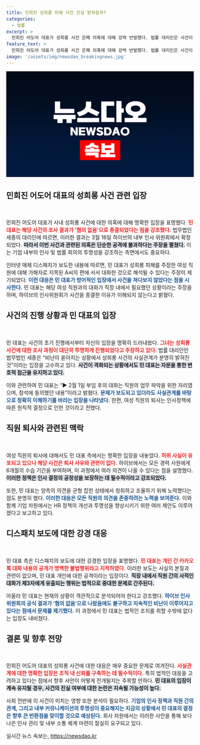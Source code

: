 ```yaml
---
title: 민희진 성희롱 피해 사건 진실 밝혀질까?
categories:
  - 법률
excerpt: >
  민희진 어도어 대표가 성희롱 사건 은폐 의혹에 대해 강력 반발했다. 법률 대리인은 사건이 혐의 없음으로 종결된 만큼, 부당한 비난이라 주장하며 법적 대응을 예고했다. 디스패치 보도가 불법이라며 민 대표는 공개 댓글로 반박에 나섰다.
feature_text: >
  민희진 어도어 대표가 성희롱 사건 은폐 의혹에 대해 강력 반발했다. 법률 대리인은 사건이 혐의 없음으로 종결된 만큼, 부당한 비난이라 주장하며 법적 대응을 예고했다. 디스패치 보도가 불법이라며 민 대표는 공개 댓글로 반박에 나섰다.
image: '/assets/img/newsdao_breakingnews.jpg'
---
```


<p><img src="/assets/img/newsdao_breakingnews.jpg" alt="bookingtag 속보" /></p>

<h2 data-ke-size="size26">민희진 어도어 대표의 성희롱 사건 관련 입장</h2>

<p data-ke-size="size16">&nbsp;</p>

<p>민희진 어도어 대표가 사내 성희롱 사건에 대한 의혹에 대해 명확한 입장을 표명했다. <b><span style="color: #ee2323;">민 대표는 해당 사건의 조사 결과가 '혐의 없음'으로 종결되었다는 점을 강조했다.</span></b> 법무법인 세종의 대리인에 따르면, 이러한 결과는 3월 16일 하이브의 내부 인사 위원회에서 확정되었다. <b><span style="background-color: #21538527;">따라서 이번 사건과 관련된 의혹은 단순한 공격에 불과하다는 주장을 펼쳤다.</span></b> 이는 기업 내부의 인사 및 법률 회의의 투명성을 강조하는 측면에서도 중요하다.</p>

<p>인터넷 매체 디스패치가 보도한 내용에 따르면, 민 대표가 성희롱 피해를 주장한 여성 직원에 대해 가해자로 지목된 A씨의 편에 서서 대화한 것으로 해석될 수 있다는 주장이 제기되었다. <b><span style="color: #1a5490;">이런 대응은 민 대표가 방어적인 입장에서 사건을 쳐다보지 않았다는 점을 시사한다.</span></b> 민 대표는 해당 여성 직원과의 대화가 직장 내에서 필요했던 상황이라는 주장을 하며, 하이브의 인사위원회가 사건을 종결한 이유가 이해되지 않는다고 밝혔다.</p>

<h2 data-ke-size="size26">사건의 진행 상황과 민 대표의 입장</h2>

<p data-ke-size="size16">&nbsp;</p>

<p>민 대표는 사건의 초기 진행에서부터 자신의 입장을 명확히 드러내왔다. <b><span style="color: #ee2323;">그녀는 성희롱 사건에 대한 조사 과정이 대단히 투명하게 진행되었다고 주장하고 있다.</span></b> 법률 대리인인 법무법인 세종은 “비난이 쏟아지는 상황에서 성희롱 사건의 사실관계가 분명히 밝혀진 것”이라는 입장을 고수하고 있다. <b><span style="background-color: #21538527;">사건이 격화되는 상황에서도 민 대표는 자문을 통한 변호적 접근을 유지하고 있다.</span></b></p>

<p>이와 관련하여 민 대표는 “▶️ 2월 1일 부임 후의 대화는 직원의 업무 파악을 위한 자리였으며, 참석에 동의했던 내용”이라고 밝혔다. <b><span style="color: #1a5490;">문제가 보도되고 있더라도 사실관계를 바탕으로 정확히 이해하기를 바라는 입장을 나타냈다.</span></b> 한편, 여성 직원의 퇴사는 인사정책에 따른 원칙적 결정으로 인한 것이라고 전했다.</p>

<h2 data-ke-size="size26">직원 퇴사와 관련된 맥락</h2>

<p data-ke-size="size16">&nbsp;</p>

<p>여성 직원의 퇴사에 대해서도 민 대표 측에서는 명확한 입장을 내놓았다. <b><span style="color: #ee2323;">허위 사실이 유포되고 있으나 해당 사건은 퇴사 사유와 관련이 없다.</span></b> 하이브에서는 모든 경력 사원에게 6개월의 수습 기간을 부여하며, 이 과정에서 여러 의견이 나올 수 있다는 점을 설명했다. <b><span style="background-color: #21538527;">이러한 정책은 인사 결정의 공정성을 보장하는 데 필수적이라고 강조되었다.</span></b></p>

<p>또한, 민 대표는 양측의 의견을 균형 잡힌 상태에서 청취하고 조율하기 위해 노력했다는 점도 분명히 했다. <b><span style="color: #1a5490;">이러한 대응은 모든 직원의 의견을 존중하려는 노력을 보여준다.</span></b> 이와 함께 기업 차원에서는 HR 정책의 개선과 투명성을 향상시키기 위한 여러 제안도 이루어졌다고 보고하고 있다.</p>

<h2 data-ke-size="size26">디스패치 보도에 대한 강경 대응</h2>

<p data-ke-size="size16">&nbsp;</p>

<p>민 대표 측은 디스패치의 보도에 대한 강경한 입장을 표명했다. <b><span style="color: #ee2323;">민 대표는 개인 간 카카오톡 대화 내용의 공개가 명백한 불법행위라고 지적하였다.</span></b> 이러한 보도는 사실의 본질과 관련이 없으며, 민 대표 개인에 대한 공격이라는 입장이다. <b><span style="background-color: #21538527;">직장 내에서 직원 간의 사적인 대화가 제3자에게 유출되는 행위는 법적으로 중대한 문제로 간주된다.</span></b></p>

<p>아울러 민 대표는 현재의 상황이 객관적으로 분석되어야 한다고 강조했다. <b><span style="color: #1a5490;">하이브 인사 위원회의 공식 결과가 ‘혐의 없음’으로 나왔음에도 불구하고 지속적인 비난이 이루어지고 있다는 점에서 문제를 제기했다.</span></b> 이 과정에서 민 대표는 법적인 조치를 취할 수밖에 없다는 입장도 내비쳤다.</p>

<h2 data-ke-size="size26">결론 및 향후 전망</h2>

<p data-ke-size="size16">&nbsp;</p>

<p>민희진 어도어 대표의 성희롱 사건에 대한 대응은 매우 중요한 문제로 여겨진다. <b><span style="color: #ee2323;">사실관계에 대한 명확한 입장은 조직 내 신뢰를 구축하는 데 필수적이다.</span></b> 특히 법적인 대응을 고려하고 있다는 점에서 향후 사안이 어떻게 전개될지는 주목할 만하다. <b><span style="background-color: #21538527;">민 대표의 입장이 계속 유지될 경우, 사건의 진실 여부에 대한 논란은 지속될 가능성이 높다.</span></b> </p>

<p>사회 전반에 이 사건이 미치는 영향 또한 분석이 필요하다. <b><span style="color: #1a5490;">기업의 인사 정책과 직원 간의 관계, 그리고 내부 커뮤니케이션의 투명성이 중요해지는 지금의 상황에서 민 대표의 결정은 향후 큰 반환점을 맞이할 것으로 예상된다.</span></b> 회사 차원에서는 이러한 사안을 통해 보다 나은 인사 관리 및 내부 소통 체계 마련이 절실히 요구되고 있다.</p>
실시간 뉴스 속보는, <a href="https://newsdao.kr" rel="dofollow">https://newsdao.kr</a>


